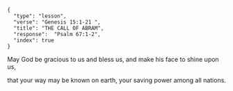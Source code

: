 ```
{
  "type": "lesson",
  "verse": "Genesis 15:1-21 ",
  "title": "THE CALL OF ABRAM",
  "response":  "Psalm 67:1-2",
  "index": true
}
```

May God be gracious to us and bless
us, and make his face to shine upon us,

that your way may be known
on earth, your saving power
among all nations.


